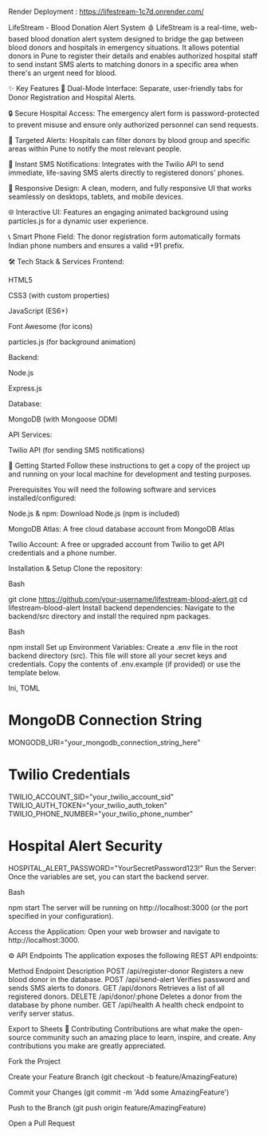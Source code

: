 Render Deployment : https://lifestream-1c7d.onrender.com/

LifeStream - Blood Donation Alert System 🩸
LifeStream is a real-time, web-based blood donation alert system designed to bridge the gap between blood donors and hospitals in emergency situations. It allows potential donors in Pune to register their details and enables authorized hospital staff to send instant SMS alerts to matching donors in a specific area when there's an urgent need for blood.

✨ Key Features
👥 Dual-Mode Interface: Separate, user-friendly tabs for Donor Registration and Hospital Alerts.

🔒 Secure Hospital Access: The emergency alert form is password-protected to prevent misuse and ensure only authorized personnel can send requests.

🎯 Targeted Alerts: Hospitals can filter donors by blood group and specific areas within Pune to notify the most relevant people.

🚀 Instant SMS Notifications: Integrates with the Twilio API to send immediate, life-saving SMS alerts directly to registered donors' phones.

📱 Responsive Design: A clean, modern, and fully responsive UI that works seamlessly on desktops, tablets, and mobile devices.

🌐 Interactive UI: Features an engaging animated background using particles.js for a dynamic user experience.

📞 Smart Phone Field: The donor registration form automatically formats Indian phone numbers and ensures a valid +91 prefix.

🛠️ Tech Stack & Services
Frontend:

HTML5

CSS3 (with custom properties)

JavaScript (ES6+)

Font Awesome (for icons)

particles.js (for background animation)

Backend:

Node.js

Express.js

Database:

MongoDB (with Mongoose ODM)

API Services:

Twilio API (for sending SMS notifications)

🚀 Getting Started
Follow these instructions to get a copy of the project up and running on your local machine for development and testing purposes.

Prerequisites
You will need the following software and services installed/configured:

Node.js & npm: Download Node.js (npm is included)

MongoDB Atlas: A free cloud database account from MongoDB Atlas

Twilio Account: A free or upgraded account from Twilio to get API credentials and a phone number.

Installation & Setup
Clone the repository:

Bash

git clone https://github.com/your-username/lifestream-blood-alert.git
cd lifestream-blood-alert
Install backend dependencies:
Navigate to the backend/src directory and install the required npm packages.

Bash

npm install
Set up Environment Variables:
Create a .env file in the root backend directory (src). This file will store all your secret keys and credentials. Copy the contents of .env.example (if provided) or use the template below.

Ini, TOML

# MongoDB Connection String
MONGODB_URI="your_mongodb_connection_string_here"

# Twilio Credentials
TWILIO_ACCOUNT_SID="your_twilio_account_sid"
TWILIO_AUTH_TOKEN="your_twilio_auth_token"
TWILIO_PHONE_NUMBER="your_twilio_phone_number"

# Hospital Alert Security
HOSPITAL_ALERT_PASSWORD="YourSecretPassword123!"
Run the Server:
Once the variables are set, you can start the backend server.

Bash

npm start
The server will be running on http://localhost:3000 (or the port specified in your configuration).

Access the Application:
Open your web browser and navigate to http://localhost:3000.

⚙️ API Endpoints
The application exposes the following REST API endpoints:

Method	Endpoint	Description
POST	/api/register-donor	Registers a new blood donor in the database.
POST	/api/send-alert	Verifies password and sends SMS alerts to donors.
GET	/api/donors	Retrieves a list of all registered donors.
DELETE	/api/donor/:phone	Deletes a donor from the database by phone number.
GET	/api/health	A health check endpoint to verify server status.

Export to Sheets
🤝 Contributing
Contributions are what make the open-source community such an amazing place to learn, inspire, and create. Any contributions you make are greatly appreciated.

Fork the Project

Create your Feature Branch (git checkout -b feature/AmazingFeature)

Commit your Changes (git commit -m 'Add some AmazingFeature')

Push to the Branch (git push origin feature/AmazingFeature)

Open a Pull Request

